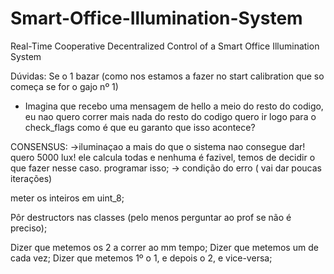 # Smart-Office-Illumination-System
Real-Time Cooperative Decentralized Control of a Smart Office Illumination System

Dúvidas:
Se o 1 bazar (como nos estamos a fazer no start calibration que so começa se for o gajo nº 1)
- Imagina que recebo uma mensagem de hello a meio do resto do codigo, eu nao quero correr mais nada do resto do codigo quero ir logo para o check_flags como é que eu garanto que isso acontece?

CONSENSUS:
->iluminaçao a mais do que o sistema nao consegue dar! quero 5000 lux! ele calcula todas e nenhuma é fazivel, temos de decidir o que fazer nesse caso. programar isso;
-> condição do erro ( vai dar poucas iterações)

meter os inteiros em uint_8;

Pôr destructors nas classes (pelo menos perguntar ao prof se não é preciso);

[DIZER CASOS QUE ESTIVEMOS A TESTAR ]:
->CALIBRAÇÃO:
Dizer que metemos os 2 a correr ao mm tempo;
Dizer que metemos um de cada vez;
Dizer que metemos 1º o 1, e depois o 2, e vice-versa;
